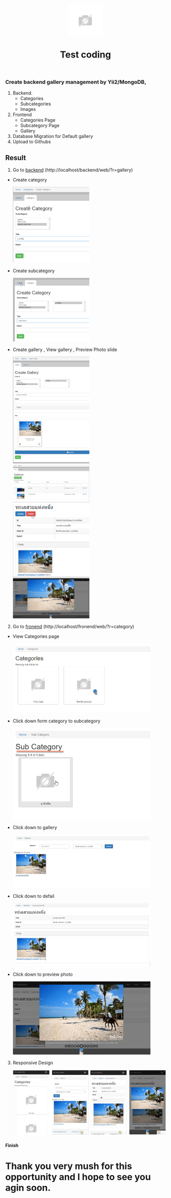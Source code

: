 <p align="center">
    <a href="https://github.com/yiisoft" target="_blank">
        <img src="/uploads/no-image.jpg" height="100px">
    </a>
    <h1 align="center">Test coding</h1>
    <br>
</p>

### Create backend gallery management by Yii2/MongoDB,
1. Backend.
   - Categories
   - Subcategories
   - Images
2. Frontend
   - Categories Page
   - Subcategory Page
   - Gallery
3. Database Migration for Default gallery
4. Upload to Githubs


Result
------
1. Go to [backend](http://localhost/backend/web/?r=gallery) \(http://localhost/backend/web/?r=gallery)

  - Create category

    <img src="/guide/1.png" width="50%">

  - Create subcategory

    <img src="/guide/2.png" width="50%">

  - Create gallery , View gallery , Preview Photo slide

    <img src="/guide/3.png" width="50%">     
    
    <img src="/guide/3.5.png" width="50%"> 

    <img src="/guide/4.png" width="50%">

    <img src="/guide/5.png" width="50%">

2. Go to [fronend](http://localhost/fronend/web/?r=category) \(http://localhost/fronend/web/?r=category)

  - View Categories page

    <img src="/guide/6.png" width="90%">

  - Click down form category to subcategory

    <img src="/guide/7.png" width="90%">

  - Click down to gallery

    <img src="/guide/8.png" width="90%">

  - Click down to defail

    <img src="/guide/9.png" width="90%">

  - Click down to preview photo

    <img src="/guide/10.png" width="90%">

3. Responsive Design

    <img src="/guide/11.png" width="100%">

#### Finish

# Thank you very mush for this opportunity and I hope to see you agin soon.